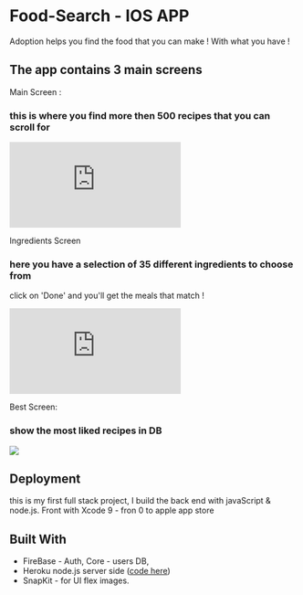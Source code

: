 # Food-Search - IOS APP

Adoption helps you find the food that you can make !
With what you have ! 

## The app contains 3 main screens

Main Screen : 
### this is where you find more then 500 recipes that you can scroll for

![](https://files.fm/thumb_show.php?i=xtcvs5q5)


Ingredients Screen

### here you have a selection of 35 different ingredients to choose from
click on 'Done' and you'll get the meals that match ! 

![alt text](https://files.fm/thumb_show.php?i=uwzp26xp)

Best Screen: 

### show the most liked recipes in DB

<a href="https://files.fm/u/hr5qacef#/view/Simulator%20Screen%20Shot%20-%20iPhone%20X%20-%202019-08-19%20at%2018.29.36.png"><img src="https://files.fm/thumb_show.php?i=pgyfkzvu"></a>


## Deployment

this is my first full stack project, 
I build the back end with javaScript & node.js. 
Front with Xcode 9 - fron 0 to apple app store

## Built With 

* FireBase - Auth, Core - users DB,
* Heroku node.js server side ([code here](https://github.com/KeyMaker25/FoodSearch-ServerSide))
* SnapKit - for UI flex images.
